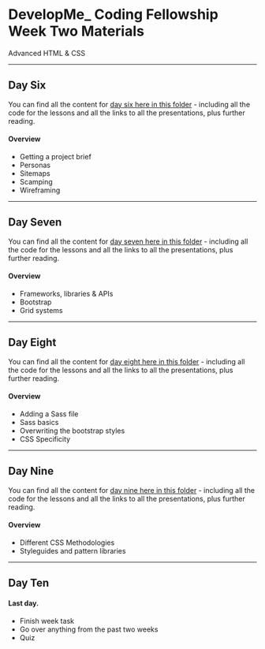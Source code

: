# DevelopMe_ Coding Fellowship Week Two Materials

Advanced HTML & CSS

---

## Day Six

You can find all the content for [day six here in this folder](day06) - including all the code for the lessons and all the links to all the presentations, plus further reading.

#### Overview

- Getting a project brief
- Personas
- Sitemaps
- Scamping
- Wireframing

---

## Day Seven

You can find all the content for [day seven here in this folder](day07) - including all the code for the lessons and all the links to all the presentations, plus further reading.

#### Overview

- Frameworks, libraries & APIs
- Bootstrap
- Grid systems

---

## Day Eight

You can find all the content for [day eight here in this folder](day08) - including all the code for the lessons and all the links to all the presentations, plus further reading.

#### Overview

- Adding a Sass file
- Sass basics
- Overwriting the bootstrap styles
- CSS Specificity

---

## Day Nine

You can find all the content for [day nine here in this folder](day09) - including all the code for the lessons and all the links to all the presentations, plus further reading.

#### Overview

- Different CSS Methodologies
- Styleguides and pattern libraries

---

## Day Ten

#### Last day.

- Finish week task
- Go over anything from the past two weeks
- Quiz


